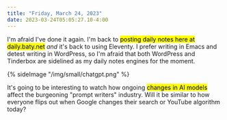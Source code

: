 ```yaml
---
title: "Friday, March 24, 2023"
date: 2023-03-24T05:05:27.10-4:00
---
```


I'm afraid I've done it again. I'm back to <mark>posting daily notes here at daily.baty.net</mark> _and_ it's back to using Eleventy. I prefer writing in Emacs and detest writing in WordPress, so I'm afraid that both WordPress and Tinderbox are sidelined as my daily notes engines for the moment.

{% sideImage "/img/small/chatgpt.png" %}

It's going to be interesting to watch how ongoing <mark>changes in AI models</mark> affect the burgeoning "prompt writers" industry. Will it be similar to how everyone flips out when Google changes their search or YouTube algorithm today?


